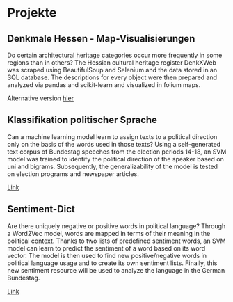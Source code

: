 # Projekte


## Denkmale Hessen - Map-Visualisierungen

Do certain architectural heritage categories occur more frequently in some regions than in others? The Hessian cultural heritage register DenkXWeb was scraped using BeautifulSoup and Selenium and the data stored in an SQL database. The descriptions for every object were then prepared and analyzed via pandas and scikit-learn and visualized in folium maps.

Alternative version [hier](http://nbviewer.jupyter.org/github/tburst/Projekte/blob/master/Denkmale%20Hessen%20-%20Map-Visualisierung/DenkmaleHessen_RegionaleUnterschiede.ipynb)

## Klassifikation politischer Sprache

Can a machine learning model learn to assign texts to a political direction only on the basis of the words used in those texts? Using a self-generated text corpus of Bundestag speeches from the election periods 14-18, an SVM model was trained to identify the political direction of the speaker based on uni and bigrams. Subsequently, the generalizability of the model is tested on election programs and newspaper articles.

[Link](https://github.com/tburst/Projekte/blob/master/Klassifikation%20politischer%20Sprache/Klassikfikation_politischer_Sprache.ipynb)

## Sentiment-Dict

Are there uniquely negative or positive words in political language? Through a Word2Vec model, words are mapped in terms of their meaning in the political context. Thanks to two lists of predefined sentiment words, an SVM model can learn to predict the sentiment of a word based on its word vector. The model is then used to find new positive/negative words in political language usage and to create its own sentiment lists. Finally, this new sentiment resource will be used to analyze the language in the German Bundestag.

[Link](https://github.com/tburst/Projekte/blob/master/Sentiment-Dict/Erstellung_eines_Sentiment_Dicts.ipynb)

